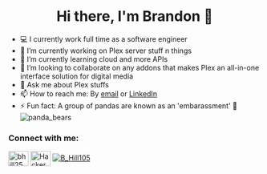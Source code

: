 <h1 align="center">Hi there, I'm Brandon 👋 </h1>

<!--
**hackermanEXE/hackermanEXE** is a ✨ _special_ ✨ repository because its `README.md` (this file) appears on your GitHub profile.
-->
- 💻 I currently work full time as a software engineer
- 🔭 I’m currently working on Plex server stuff n things
- 🌱 I’m currently learning cloud and more APIs
- 👯 I’m looking to collaborate on any addons that makes Plex an all-in-one interface solution for digital media
- 💬 Ask me about Plex stuffs
- 📫 How to reach me: By [email](brandon.hill1025@gmail.com) or [LinkedIn](https://www.linkedin.com/in/bhill25/)
- ⚡ Fun fact: A group of pandas are known as an 'embarassment' 🐼
![panda_bears](http://www.geocities.ws/allaboutbears/index/pandas.jpg)

<h3 align="left">Connect with me:</h3>
<p align="left">
<a href="https://www.linkedin.com/in/bhill25/" target="blank"><img align="center" src="https://raw.githubusercontent.com/rahuldkjain/github-profile-readme-generator/master/src/images/icons/Social/linked-in-alt.svg" alt="bhill25" height="30" width="40" /></a>
<a href="https://discordapp.com/channels/@me/HackerMan#0947/" target="blank"><img align="center" src="https://raw.githubusercontent.com/rahuldkjain/github-profile-readme-generator/master/src/images/icons/Social/discord.svg" alt="HackerMan" height="30" width="40" /></a>
<a href="https://twitter.com/B_Hill105" target="blank"><img src="https://img.shields.io/twitter/follow/B_Hill105?logo=twitter&style=for-the-badge" alt="B_Hill105" /></a>
</p>
